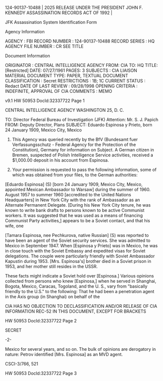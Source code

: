 124-90137-10488 | 2025 RELEASE UNDER THE PRESIDENT JOHN F. KENNEDY ASSASSINATION RECORDS ACT OF 1992 |

JFK Assassination System
Identification Form

Agency Information

AGENCY : FBI
RECORD NUMBER : 124-90137-10488
RECORD SERIES : HQ
AGENCY FILE NUMBER : CR SEE TITLE

Document Information

ORIGINATOR : CENTRAL INTELLIGENCE AGENCY
FROM: CIA
TO: HQ
TITLE: [Restricted]
DATE: 07/27/1961
PAGES: 3
SUBJECTS : CIA LIAISON MATERIAL
DOCUMENT TYPE: PAPER, TEXTUAL DOCUMENT
CLASSIFICATION : Secret
RESTRICTIONS : 1B; 1C
CURRENT STATUS : Redact
DATE OF LAST REVIEW : 09/28/1998
OPENING CRITERIA : INDEFINITE, APPROVAL OF CIA
COMMENTS : MEMO

v9.1
HW 50953 DocId:32337722 Page 1

CENTRAL INTELLIGENCE AGENCY
WASHINGTON 25, D. C.

TO: Director
Federal Bureau of Investigation (JFK)
Attention: Mr. S. J. Papich
FROM: Deputy Director, Plans
SUBJECT: Eduardo Espinosa y Prieto, born 24 January 1909, Mexico City, Mexico

1. This Agency was queried recently by the BfV (Bundesamt fuer Verfassungsschutz - Federal Agency for the Protection of the Constitution), Germany for information on Subject. A German citizen in Bremen, suspected of Polish Intelligence Service activities, received a $1,000.00 deposit in his account from Espinosa.

2. Your permission is requested to pass the following information, some of which was obtained from your files, to the German authorities:

[Eduardo Espinosa] (S)
[born 24 January 1909, Mexico City, Mexico, appointed Mexican Ambassador to Warsaw] during the summer of 1960. August 1957 to summer 1960 [accredited to the United Nations Headquarters] in New York City with the rank of Ambassador as an Alternate Permanent Delegate. [During his New York City tenure, he was known to write bank drafts to persons known to be active Communist workers. It was suggested that he was used as a means of financing Communist Party activities,] appears to be a Soviet contact, and that his wife, one

[Tamara Espinosa, nee Pechkurova, native Russian] (S)
was reported to have been an agent of the Soviet security services. She was admitted to Mexico in September 1947. When [Espinosa y Prieto] was in Mexico, he was in close touch with the Soviet Embassy and expedited visas for Soviet delegations. The couple were particularly friendly with Soviet Ambassador Kapustin during 1953. [Mrs. Espinosa's] brother died in a Soviet prison in 1953, and her mother still resides in the USSR.

These facts might indicate a Soviet hold over [Espinosa.] Various opinions collected from persons who knew [Espinosa,] when he served in Shanghai, Bogota, Mexico, Caracas, Togoland, and the U. S., vary from "basically friendly to the U.S." to the following: That he had been a penetration agent in the Axis group (in Shanghai) on behalf of the

CIA HAS NO OBJECTION TO
DECLASSIFICATION AND/OR
RELEASE OF CIA INFORMATION
REC-52
IN THIS DOCUMENT, EXCEPT FOR BRACKETS

HW 50953 DocId:32337722 Page 2

SECRET

-2-

Mexico for several years, and so on. The bulk of opinions are derogatory in nature: Petrov identified [Mrs. Espinosa] as an MVD agent.

CSCI-3/766, 521

HW 50953 DocId:32337722 Page 3
